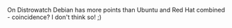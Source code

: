 <!-- 
.. title: Interesting? :)
.. slug: interesting
.. date: 2016-01-12 03:13:04 UTC+01:00
.. tags: debian, ubuntu, red hat
.. category: 
.. link: 
.. description: 
.. type: text
-->

On Distrowatch Debian has more points than Ubuntu and Red Hat combined - coincidence? I don't think so! ;)
